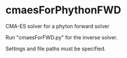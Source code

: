 # cmaesForPhythonFWD
CMA-ES solver for a phyton forward solver

Run "cmaesForFWD.py" for the inverse solver. 

Settings and file paths must be specified.
